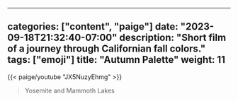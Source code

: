 
---
categories: ["content", "paige"]
date: "2023-09-18T21:32:40-07:00"
description: "Short film of a journey through Californian fall colors."
tags: ["emoji"]
title: "Autumn Palette"
weight: 11
---
{{< paige/youtube "JX5NuzyEhmg" >}}

> Yosemite and Mammoth Lakes

<!--
The MIT License (MIT)

Copyright (c) 2014 Steve Francia

Permission is hereby granted, free of charge, to any person obtaining a copy
of this software and associated documentation files (the "Software"), to deal
in the Software without restriction, including without limitation the rights
to use, copy, modify, merge, publish, distribute, sublicense, and/or sell
copies of the Software, and to permit persons to whom the Software is
furnished to do so, subject to the following conditions:

The above copyright notice and this permission notice shall be included in all
copies or substantial portions of the Software.

THE SOFTWARE IS PROVIDED "AS IS", WITHOUT WARRANTY OF ANY KIND, EXPRESS OR
IMPLIED, INCLUDING BUT NOT LIMITED TO THE WARRANTIES OF MERCHANTABILITY,
FITNESS FOR A PARTICULAR PURPOSE AND NONINFRINGEMENT. IN NO EVENT SHALL THE
AUTHORS OR COPYRIGHT HOLDERS BE LIABLE FOR ANY CLAIM, DAMAGES OR OTHER
LIABILITY, WHETHER IN AN ACTION OF CONTRACT, TORT OR OTHERWISE, ARISING FROM,
OUT OF OR IN CONNECTION WITH THE SOFTWARE OR THE USE OR OTHER DEALINGS IN THE
SOFTWARE.
-->
